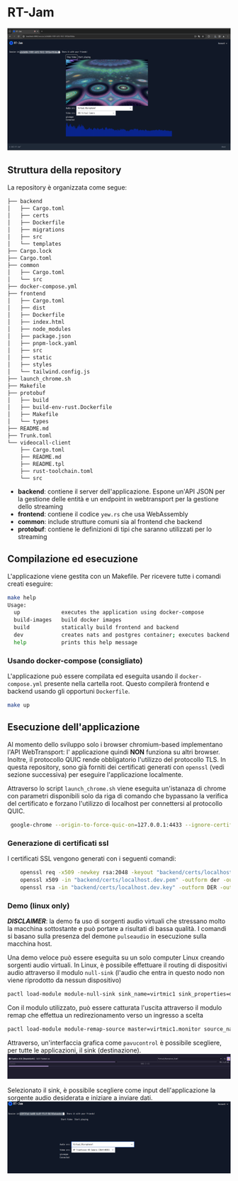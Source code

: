 # RT-Jam

![vmic](./docs/report/figures/session2_page.png)

## Struttura della repository
La repository è organizzata come segue:
```
├── backend
│   ├── Cargo.toml
│   ├── certs
│   ├── Dockerfile
│   ├── migrations
│   ├── src
│   └── templates
├── Cargo.lock
├── Cargo.toml
├── common
│   ├── Cargo.toml
│   └── src
├── docker-compose.yml
├── frontend
│   ├── Cargo.toml
│   ├── dist
│   ├── Dockerfile
│   ├── index.html
│   ├── node_modules
│   ├── package.json
│   ├── pnpm-lock.yaml
│   ├── src
│   ├── static
│   ├── styles
│   └── tailwind.config.js
├── launch_chrome.sh
├── Makefile
├── protobuf
│   ├── build
│   ├── build-env-rust.Dockerfile
│   ├── Makefile
│   └── types
├── README.md
├── Trunk.toml
└── videocall-client
    ├── Cargo.toml
    ├── README.md
    ├── README.tpl
    ├── rust-toolchain.toml
    └── src

```
* **backend**: contiene il server dell'applicazione. Espone un'API JSON per la gestione delle entità e un endpoint in webtransport per la gestione dello streaming
* **frontend**: contiene il codice `yew.rs` che usa WebAssembly
* **common**: include strutture comuni sia al frontend che backend
* **protobuf**: contiene le definizioni di tipi che saranno utilizzati per lo streaming

## Compilazione ed esecuzione
L'applicazione viene gestita con un Makefile. Per ricevere tutte i comandi creati eseguire:

```bash
make help
Usage:
  up             executes the application using docker-compose
  build-images   build docker images
  build          statically build frontend and backend
  dev            creates nats and postgres container; executes backend and frontend locally
  help           prints this help message

```

### Usando docker-compose (consigliato)
L'applicazione può essere compilata ed eseguita usando il `docker-compose.yml` presente nella cartella root. Questo compilerà 
frontend e backend usando gli opportuni `Dockerfile`.

```bash
make up

```

## Esecuzione dell'applicazione
Al momento dello sviluppo solo i browser chromium-based implementano l'API WebTransport: l'
applicazione quindi **NON** funziona su altri browser. Inoltre, il protocollo QUIC rende
obbligatorio l'utilizzo del protocollo TLS. In questa repository, sono già forniti dei 
certificati generati con `openssl` (vedi sezione successiva) per eseguire l'applicazione
localmente.

Attraverso lo script `launch_chrome.sh` viene eseguita un'istanaza di chrome con parametri 
disponibili solo da riga di comando che bypassano la verifica del certificato e forzano 
l'utilizzo di localhost per connettersi al protocollo QUIC. 
```sh 
 google-chrome --origin-to-force-quic-on=127.0.0.1:4433 --ignore-certificate-errors-spki-list="$SPKI" --enable-logging --v=1
```

### Generazione di certificati ssl
I certificati SSL vengono generati con i seguenti comandi:

```sh 
    openssl req -x509 -newkey rsa:2048 -keyout "backend/certs/localhost.dev.key" -out "backend/certs/localhost.dev.pem" -days 365 -nodes -subj "/CN=127.0.0.1"
    openssl x509 -in "backend/certs/localhost.dev.pem" -outform der -out "backend/certs/localhost.dev.der"
    openssl rsa -in "backend/certs/localhost.dev.key" -outform DER -out "backend/certs/localhost.dev.key.der"
```

### Demo (linux only)
***DISCLAIMER***: la demo fa uso di sorgenti audio virtuali che stressano molto la macchina sottostante e può portare a risultati di bassa qualità.
I comandi si basano sulla presenza del demone `pulseaudio` in esecuzione sulla macchina host.

Una demo veloce può essere eseguita su un solo computer Linux creando sorgenti audio virtuali. In Linux, è possibile effettuare il routing di 
dispositivi audio attraverso il modulo `null-sink` (l'audio che entra in questo nodo non viene riprodotto da nessun dispositivo)
```sh
pactl load-module module-null-sink sink_name=virtmic1 sink_properties=device.description=Virtual_Microphone_Sink1
```

Con il modulo utilizzato, può essere catturata l'uscita attraverso il modulo remap che effettua un redirezionamento verso un ingresso a scelta
```sh 
pactl load-module module-remap-source master=virtmic1.monitor source_name=virtmic1 source_properties=device.description=Virtual_Microphone1
```

Attraverso, un'interfaccia grafica come `pavucontrol` è possibile scegliere, per tutte le applicazioni, il sink (destinazione). 
![sink](./docs/figures/selecting_sink.png)

Selezionato il sink, è possibile scegliere come input dell'applicazione la sorgente audio desiderata e iniziare a inviare dati.
![vmic](./docs/figures/selecting_vmic.png)

